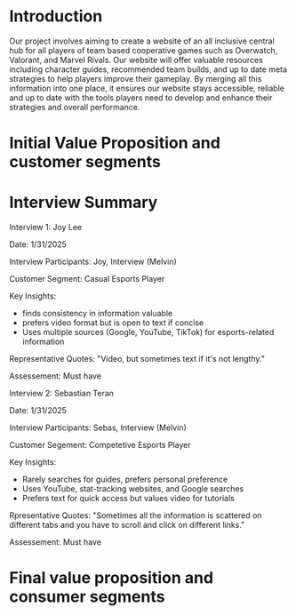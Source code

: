 # Introduction
Our project involves aiming to create a website of an all inclusive central hub
for all players of team based cooperative games such as Overwatch, Valorant, and
Marvel Rivals. Our website will offer valuable resources including character
guides, recommended team builds, and up to date meta strategies to help players
improve their gameplay. By merging all this information into one place, it
ensures our website stays accessible, reliable and up to date with the tools
players need to develop and enhance their strategies and overall performance.

# Initial Value Proposition and customer segments

# Interview Summary 

Interview 1: Joy Lee

Date: 1/31/2025

Interview Participants: Joy, Interview (Melvin)

Customer Segment: Casual Esports Player

Key Insights:
  - finds consistency in information valuable
  - prefers video format but is open to text if concise
  - Uses multiple sources (Google, YouTube, TikTok) for esports-related information

Representative Quotes:
  "Video, but sometimes text if it's not lengthy."

Assessement: Must have 

Interview 2: Sebastian Teran

Date: 1/31/2025

Interview Participants: Sebas, Interview (Melvin)

Customer Segement: Competetive Esports Player

Key Insights:
  - Rarely searches for guides, prefers personal preference
  - Uses YouTube, stat-tracking websites, and Google searches
  - Prefers text for quick access but values video for tutorials
    
Rpresentative Quotes:
  "Sometimes all the information is scattered on different tabs and you have to scroll and click on different links."

Assessement: Must have 



# Final value proposition and consumer segments
